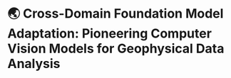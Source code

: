 # 🌏 Cross-Domain Foundation Model Adaptation: Pioneering Computer Vision Models for Geophysical Data Analysis
